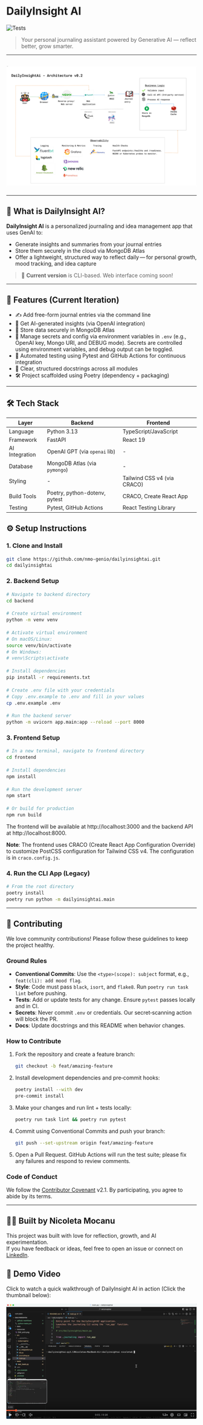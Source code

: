 # DailyInsight AI

![Tests](https://github.com/nmo-genio/dailyinsightai/actions/workflows/python-tests.yml/badge.svg)

> Your personal journaling assistant powered by Generative AI — reflect better, grow smarter.

---

## ![Architecture](./resources/DailyInsightAIArchitecture.png)

---

## 🧠 What is DailyInsight AI?

**DailyInsight AI** is a personalized journaling and idea management app that uses GenAI to:
- Generate insights and summaries from your journal entries
- Store them securely in the cloud via MongoDB Atlas
- Offer a lightweight, structured way to reflect daily — for personal growth, mood tracking, and idea capture

> 🧪 **Current version** is CLI-based. Web interface coming soon!

---

## 🚀 Features (Current Iteration)

- ✍️ Add free-form journal entries via the command line
- 🧠 Get AI-generated insights (via OpenAI integration)
- 💾 Store data securely in MongoDB Atlas
- 🔐 Manage secrets and config via environment variables in `.env` (e.g., OpenAI key, Mongo URI, and DEBUG mode). Secrets are controlled using environment variables, and debug output can be toggled.
- 🧪 Automated testing using Pytest and GitHub Actions for continuous integration
- 📝 Clear, structured docstrings across all modules
- 🛠️ Project scaffolded using Poetry (dependency + packaging)

---

## 🛠️ Tech Stack

| Layer         | Backend                        | Frontend                      |
|---------------|--------------------------------|-------------------------------|
| Language      | Python 3.13                    | TypeScript/JavaScript        |
| Framework     | FastAPI                        | React 19                      |
| AI Integration| OpenAI GPT (via `openai` lib)  | -                            |
| Database      | MongoDB Atlas (via `pymongo`)  | -                            |
| Styling       | -                              | Tailwind CSS v4 (via CRACO)  |
| Build Tools   | Poetry, python-dotenv, pytest | CRACO, Create React App      |
| Testing       | Pytest, GitHub Actions        | React Testing Library        |


## ⚙️ Setup Instructions

### 1. Clone and Install

```bash
git clone https://github.com/nmo-genio/dailyinsightai.git
cd dailyinsightai
```

### 2. Backend Setup

```bash
# Navigate to backend directory
cd backend

# Create virtual environment
python -m venv venv

# Activate virtual environment
# On macOS/Linux:
source venv/bin/activate
# On Windows:
# venv\Scripts\activate

# Install dependencies
pip install -r requirements.txt

# Create .env file with your credentials
# Copy .env.example to .env and fill in your values
cp .env.example .env

# Run the backend server
python -m uvicorn app.main:app --reload --port 8000
```

### 3. Frontend Setup

```bash
# In a new terminal, navigate to frontend directory
cd frontend

# Install dependencies
npm install

# Run the development server
npm start

# Or build for production
npm run build
```

The frontend will be available at http://localhost:3000 and the backend API at http://localhost:8000.

**Note**: The frontend uses CRACO (Create React App Configuration Override) to customize PostCSS configuration for Tailwind CSS v4. The configuration is in `craco.config.js`.

### 4. Run the CLI App (Legacy)

```bash
# From the root directory
poetry install
poetry run python -m dailyinsightai.main
```

---

## 🤝 Contributing

We love community contributions! Please follow these guidelines to keep the project healthy.

### Ground Rules

- **Conventional Commits**: Use the `<type>(scope): subject` format, e.g., `feat(cli): add mood flag`.
- **Style**: Code must pass `black`, `isort`, and `flake8`. Run `poetry run task lint` before pushing.
- **Tests**: Add or update tests for any change. Ensure `pytest` passes locally and in CI.
- **Secrets**: Never commit `.env` or credentials. Our secret‑scanning action will block the PR.
- **Docs**: Update docstrings and this README when behavior changes.

### How to Contribute

1. Fork the repository and create a feature branch:

   ```bash
   git checkout -b feat/amazing-feature
   ```

2. Install development dependencies and pre‑commit hooks:

   ```bash
   poetry install --with dev
   pre-commit install
   ```

3. Make your changes and run lint + tests locally:

   ```bash
   poetry run task lint && poetry run pytest
   ```

4. Commit using Conventional Commits and push your branch:

   ```bash
   git push --set-upstream origin feat/amazing-feature
   ```

5. Open a Pull Request. GitHub Actions will run the test suite; please fix any failures and respond to review comments.

### Code of Conduct

We follow the [Contributor Covenant](https://www.contributor-covenant.org/) v2.1. By participating, you agree to abide by its terms.

---

## 👩‍💻 Built by Nicoleta Mocanu

This project was built with love for reflection, growth, and AI experimentation.  
If you have feedback or ideas, feel free to open an issue or connect on [LinkedIn](https://www.linkedin.com/in/nicoletamocanu/).

## 🎥 Demo Video

Click to watch a quick walkthrough of DailyInsight AI in action (Click the thumbnail below):

[![Watch the video walkthrough](./resources/loom-thumbnail.png)](https://www.loom.com/share/23bdbb05d9a248b7b26a34c1b20ed88b)
